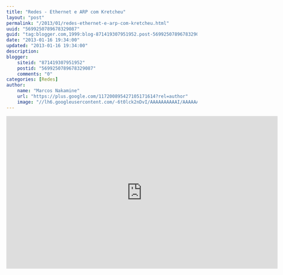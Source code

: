 ```yaml
---
title: "Redes - Ethernet e ARP com Kretcheu"
layout: "post"
permalink: "/2013/01/redes-ethernet-e-arp-com-kretcheu.html"
uuid: "5699250789678329087"
guid: "tag:blogger.com,1999:blog-871419307951952.post-5699250789678329087"
date: "2013-01-16 19:34:00"
updated: "2013-01-16 19:34:00"
description: 
blogger:
    siteid: "871419307951952"
    postid: "5699250789678329087"
    comments: "0"
categories: [Redes]
author: 
    name: "Marcos Nakamine"
    url: "https://plus.google.com/117200895427105171614?rel=author"
    image: "//lh6.googleusercontent.com/-6t0lck2nDvI/AAAAAAAAAAI/AAAAAAAAOBw/_9ON3AiIr48/s32-c/photo.jpg"
---
```


<div class="css-full-post-content js-full-post-content">
<iframe width="716" height="403" src="http://www.youtube.com/embed/_ITRPKDFWSA" frameborder="0" allowfullscreen></iframe>
</div>